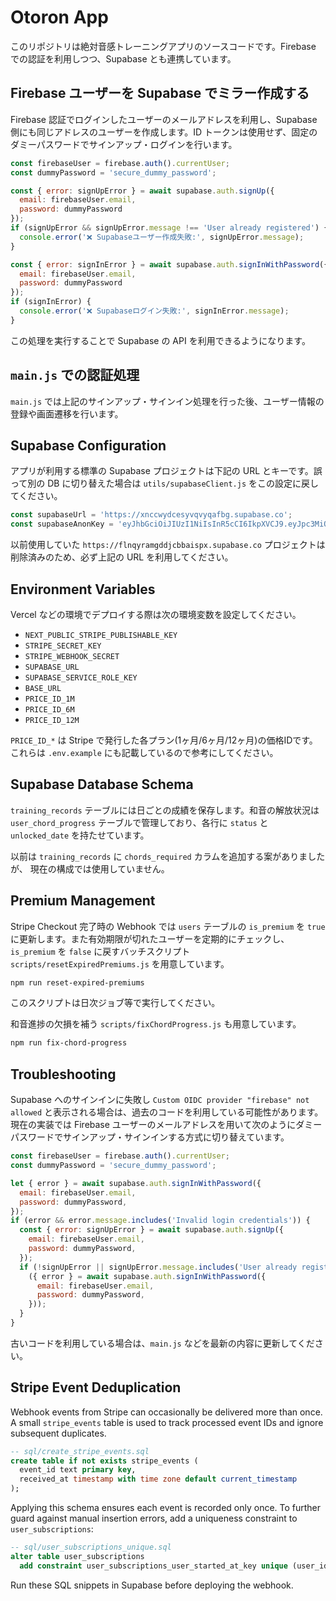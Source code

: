 # Otoron App

このリポジトリは絶対音感トレーニングアプリのソースコードです。Firebase での認証を利用しつつ、Supabase とも連携しています。

## Firebase ユーザーを Supabase でミラー作成する

Firebase 認証でログインしたユーザーのメールアドレスを利用し、Supabase 側にも同じアドレスのユーザーを作成します。ID トークンは使用せず、固定のダミーパスワードでサインアップ・ログインを行います。

```javascript
const firebaseUser = firebase.auth().currentUser;
const dummyPassword = 'secure_dummy_password';

const { error: signUpError } = await supabase.auth.signUp({
  email: firebaseUser.email,
  password: dummyPassword
});
if (signUpError && signUpError.message !== 'User already registered') {
  console.error('❌ Supabaseユーザー作成失敗:', signUpError.message);
}

const { error: signInError } = await supabase.auth.signInWithPassword({
  email: firebaseUser.email,
  password: dummyPassword
});
if (signInError) {
  console.error('❌ Supabaseログイン失敗:', signInError.message);
}
```

この処理を実行することで Supabase の API を利用できるようになります。

## `main.js` での認証処理

`main.js` では上記のサインアップ・サインイン処理を行った後、ユーザー情報の登録や画面遷移を行います。

## Supabase Configuration

アプリが利用する標準の Supabase プロジェクトは下記の URL とキーです。誤って別の DB に切り替えた場合は `utils/supabaseClient.js` をこの設定に戻してください。

```javascript
const supabaseUrl = 'https://xnccwydcesyvqvyqafbg.supabase.co';
const supabaseAnonKey = 'eyJhbGciOiJIUzI1NiIsInR5cCI6IkpXVCJ9.eyJpc3MiOiJzdXBhYmFzZSIsInJlZiI6InhuY2N3eWRjZXN5dnF2eXFhZmJnIiwicm9sZSI6ImFub24iLCJpYXQiOjE3NDY4MDExMTEsImV4cCI6MjA2MjM3NzExMX0.84ELOFGZFJaBNaiHM4roAVmw4o4JMEj4mHnxox1k7Gs';
```

以前使用していた `https://flnqyramgddjcbbaispx.supabase.co` プロジェクトは削除済みのため、必ず上記の URL を利用してください。


## Environment Variables

Vercel などの環境でデプロイする際は次の環境変数を設定してください。

- `NEXT_PUBLIC_STRIPE_PUBLISHABLE_KEY`
- `STRIPE_SECRET_KEY`
- `STRIPE_WEBHOOK_SECRET`
- `SUPABASE_URL`
- `SUPABASE_SERVICE_ROLE_KEY`
- `BASE_URL`
- `PRICE_ID_1M`
- `PRICE_ID_6M`
- `PRICE_ID_12M`

`PRICE_ID_*` は Stripe で発行した各プラン(1ヶ月/6ヶ月/12ヶ月)の価格IDです。
これらは `.env.example` にも記載しているので参考にしてください。

## Supabase Database Schema

`training_records` テーブルには日ごとの成績を保存します。和音の解放状況は
`user_chord_progress` テーブルで管理しており、各行に `status` と `unlocked_date`
を持たせています。

以前は `training_records` に `chords_required` カラムを追加する案がありましたが、
現在の構成では使用していません。

## Premium Management

Stripe Checkout 完了時の Webhook では `users` テーブルの `is_premium` を `true`
に更新します。また有効期限が切れたユーザーを定期的にチェックし、
`is_premium` を `false` に戻すバッチスクリプト
`scripts/resetExpiredPremiums.js` を用意しています。

```bash
npm run reset-expired-premiums
```

このスクリプトは日次ジョブ等で実行してください。

和音進捗の欠損を補う `scripts/fixChordProgress.js` も用意しています。

```bash
npm run fix-chord-progress
```

## Troubleshooting

Supabase へのサインインに失敗し `Custom OIDC provider "firebase" not allowed` と表示される場合は、過去のコードを利用している可能性があります。現在の実装では Firebase ユーザーのメールアドレスを用いて次のようにダミーパスワードでサインアップ・サインインする方式に切り替えています。

```javascript
const firebaseUser = firebase.auth().currentUser;
const dummyPassword = 'secure_dummy_password';

let { error } = await supabase.auth.signInWithPassword({
  email: firebaseUser.email,
  password: dummyPassword,
});
if (error && error.message.includes('Invalid login credentials')) {
  const { error: signUpError } = await supabase.auth.signUp({
    email: firebaseUser.email,
    password: dummyPassword,
  });
  if (!signUpError || signUpError.message.includes('User already registered')) {
    ({ error } = await supabase.auth.signInWithPassword({
      email: firebaseUser.email,
      password: dummyPassword,
    }));
  }
}
```

古いコードを利用している場合は、`main.js` などを最新の内容に更新してください。


## Stripe Event Deduplication

Webhook events from Stripe can occasionally be delivered more than once. A small
`stripe_events` table is used to track processed event IDs and ignore
subsequent duplicates.

```sql
-- sql/create_stripe_events.sql
create table if not exists stripe_events (
  event_id text primary key,
  received_at timestamp with time zone default current_timestamp
);
```

Applying this schema ensures each event is recorded only once. To further guard
against manual insertion errors, add a uniqueness constraint to
`user_subscriptions`:

```sql
-- sql/user_subscriptions_unique.sql
alter table user_subscriptions
  add constraint user_subscriptions_user_started_at_key unique (user_id, started_at);
```

Run these SQL snippets in Supabase before deploying the webhook.
